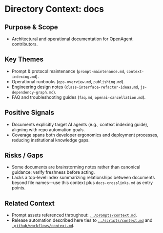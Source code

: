 # Directory Context: docs

## Purpose & Scope
- Architectural and operational documentation for OpenAgent contributors.

## Key Themes
- Prompt & protocol maintenance (`prompt-maintenance.md`, `context-indexing.md`).
- Operational runbooks (`ops-overview.md`, `publishing.md`).
- Engineering design notes (`class-interface-refactor-ideas.md`, `js-dependency-graph.md`).
- FAQ and troubleshooting guides (`faq.md`, `openai-cancellation.md`).

## Positive Signals
- Documents explicitly target AI agents (e.g., context indexing guide), aligning with repo automation goals.
- Coverage spans both developer ergonomics and deployment processes, reducing institutional knowledge gaps.

## Risks / Gaps
- Some documents are brainstorming notes rather than canonical guidance; verify freshness before acting.
- Lacks a top-level index summarizing relationships between documents beyond file names—use this context plus `docs-crosslinks.md` as entry points.

## Related Context
- Prompt assets referenced throughout: [`../prompts/context.md`](../prompts/context.md).
- Release automation described here ties to [`../scripts/context.md`](../scripts/context.md) and [`.github/workflows/context.md`](../.github/workflows/context.md).
